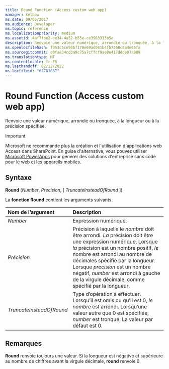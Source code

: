 ```yaml
---
title: Round Function (Access custom web app)
manager: kelbow
ms.date: 09/05/2017
ms.audience: Developer
ms.topic: reference
ms.localizationpriority: medium
ms.assetid: 4af7fbe2-ee34-4a52-b55e-ce3983313b5e
description: Renvoie une valeur numérique, arrondie ou tronquée, à la longueur ou à la précision spécifiée.
ms.openlocfilehash: f953c5ce94bf178e69ad041b4fb7360c8a4e65fa
ms.sourcegitcommit: c0fae34cd3a9c75a7cffcf9ae8e417ddde07a989
ms.translationtype: MT
ms.contentlocale: fr-FR
ms.lasthandoff: 02/12/2022
ms.locfileid: "62781687"
---
```

# <a name="round-function-access-custom-web-app"></a>Round Function (Access custom web app)

Renvoie une valeur numérique, arrondie ou tronquée, à la longueur ou à la précision spécifiée.
  
> [!IMPORTANT]
> Microsoft ne recommande plus la création et l'utilisation d'applications web Access dans SharePoint. En guise d'alternative, vous pouvez utiliser [Microsoft PowerApps](https://powerapps.microsoft.com/) pour générer des solutions d'entreprise sans code pour le web et les appareils mobiles.
  
## <a name="syntax"></a>Syntaxe

 **Round** (*Number*, *Precision*, [ *TruncateInsteadOfRound* ])
  
La **fonction Round** contient les arguments suivants.
  
|**Nom de l’argument**|**Description**|
|:-----|:-----|
| *Number*  <br/> |Expression numérique. |
| *Précision*  <br/> |Précision à laquelle le *nombre* doit être arrondi. *La* précision doit être une expression numérique. Lorsque *la* précision est un nombre positif, *le* nombre est arrondi au nombre de décimales spécifié par la longueur. Lorsque *precision* est un nombre négatif, *number* est arrondi à gauche de la virgule décimale, comme spécifié par la longueur. |
| *TruncateInsteadOfRound*  <br/> |Type d’opération à effectuer. Lorsqu’il est omis ou qu’il est 0, *le nombre* est arrondi. Lorsqu’une valeur autre que 0 est spécifiée, *number* est tronqué. La valeur par défaut est 0. |

## <a name="remarks"></a>Remarques

 **Round** renvoie toujours une valeur. Si la longueur est négative et supérieure au nombre de chiffres avant la virgule décimale, **round** renvoie 0. 
  